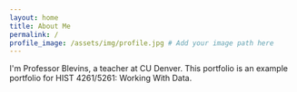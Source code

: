 ```yaml
---
layout: home
title: About Me
permalink: /
profile_image: /assets/img/profile.jpg # Add your image path here
---
```


I'm Professor Blevins, a teacher at CU Denver. This portfolio is an example portfolio for HIST 4261/5261: Working With Data.

